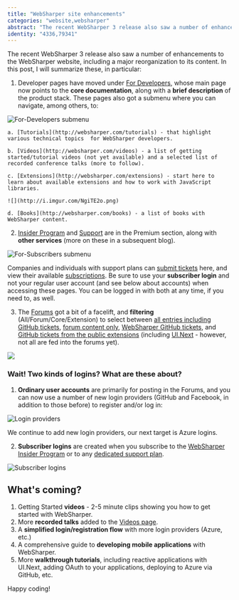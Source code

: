 ```yaml
---
title: "WebSharper site enhancements"
categories: "website,websharper"
abstract: "The recent WebSharper 3 release also saw a number of enhancements to the WebSharper website, including a major reorganization to its content. In this post, I will summarize these, in particular [...]"
identity: "4336,79341"
---
```

The recent WebSharper 3 release also saw a number of enhancements to the WebSharper website, including a major reorganization to its content. In this post, I will summarize these, in particular:

 1. Developer pages have moved under [For Developers](http://websharper.com/docs), whose main page now points to the **core documentation**, along with a **brief description** of the product stack.  These pages also got a submenu where you can navigate, among others, to:
 
 ![For-Developers submenu](http://i.imgur.com/y3Bnrn6.png)
 
    a. [Tutorials](http://websharper.com/tutorials) - that highlight various technical topics  for WebSharper developers.
    
    b. [Videos](http://websharper.com/videos) - a list of getting started/tutorial videos (not yet available) and a selected list of recorded conference talks (more to follow).
    
    c. [Extensions](http://websharper.com/extensions) - start here to learn about available extensions and how to work with JavaScript libraries.
    
    ![](http://i.imgur.com/NgiTE2o.png)
    
    d. [Books](http://websharper.com/books) - a list of books with WebSharper content.
 
 2. [Insider Program](http://websharper.com/subscriptions) and [Support](http://websharper.com/support)  are in the Premium section, along with **other services** (more on these in a subsequent blog).
 
 ![For-Subscribers submenu](http://i.imgur.com/4nX0hkh.png)
 
 Companies and individuals with support plans can [submit tickets](http://websharper.com/tickets) here, and view their available [subscriptions](http://websharper.com/licenses). Be sure to use your **subscriber login** and not your regular user account (and see below about accounts) when accessing these pages.  You can be logged in with both at any time, if you need to, as well.
  
 3. The [Forums](http://websharper.com/questions) got a bit of a facelift, and **filtering** (All/Forum/Core/Extension) to select between [all entries including GitHub tickets](http://websharper.com/questions), [forum content only](http://websharper.com/questions?filter=forum), [WebSharper GitHub tickets](http://websharper.com/questions?filter=core), and [GitHub tickets from the public extensions](http://websharper.com/questions?filter=extensions) (including [UI.Next](http://intellifactory.github.io/websharper.ui.next.samples) - however, not all are fed into the forums yet).
 
 ![](http://i.imgur.com/QE26g1o.png)
 
### Wait! Two kinds of logins?  What are these about?

 1. **Ordinary user accounts** are primarily for posting in the Forums, and you can now use a number of new login providers (GitHub and Facebook, in addition to those before) to register and/or log in:

 ![Login providers](http://i.imgur.com/h4o51wEm.png)

 We continue to add new login providers, our next target is Azure logins.
 
 2. **Subscriber logins** are created when you subscribe to the [WebSharper Insider Program](http://websharper.com/subscriptions) or to any [dedicated support plan](http://websharper.com/support).
 
 ![Subscriber logins](http://i.imgur.com/YmqLkC0l.png)
 
## What's coming?

 1. Getting Started **videos** - 2-5 minute clips showing you how to get started with WebSharper.
 2. More **recorded talks** added to the [Videos page](http://websharper.com/videos).
 3. A **simplified login/registration flow** with more login providers (Azure, etc.)
 4. A comprehensive guide to **developing mobile applications** with WebSharper.
 5. More **walkthrough tutorials**, including reactive applications with UI.Next, adding OAuth to your applications, deploying to Azure via GitHub, etc.
 
Happy coding!
